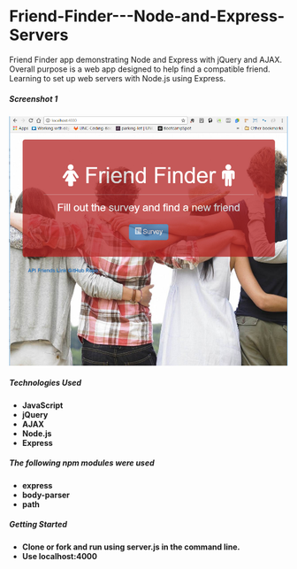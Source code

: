 # Friend-Finder---Node-and-Express-Servers

Friend Finder app demonstrating Node and Express with jQuery and AJAX.
Overall purpose is a web app designed to help find a compatible friend.
Learning to set up web servers with Node.js using Express.

##### Screenshot 1
![Friend Finder Home Page](/FriendFinder/images-readme/friend.PNG?raw=true)

##### Technologies Used
* **JavaScript**
* **jQuery**
* **AJAX**
* **Node.js**
* **Express**

##### The following npm modules were used
* **express**
* **body-parser**
* **path**

##### Getting Started
* **Clone or fork and run using server.js in the command line.**
* **Use localhost:4000**
